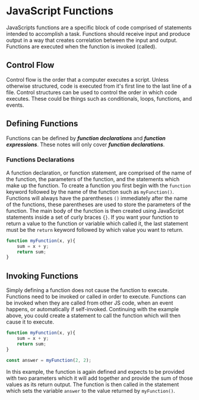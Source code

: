 # JavaScript Functions

JavaScripts functions are a specific block of code comprised of statements intended to accomplish a task. Functions should receive input and produce output in a way that creates correlation between the input and output. Functions are executed when the function is invoked (called).

## Control Flow

Control flow is the order that a computer executes a script. Unless otherwise structured, code is executed from it's first line to the last line of a file. Control structures can be used to control the order in which code executes. These could be things such as conditionals, loops, functions, and events.

## Defining Functions

Functions can be defined by ***function declarations*** and ***function expressions***. These notes will only cover ***function declarations***.

### Functions Declarations

A function declaration, or function statement, are comprised of the name of the function, the parameters of the function, and the statements which make up the function. To create a function you first begin with the `function` keyword followed by the name of the function such as `myFunction()`. Functions will always have the parentheses `()` immediately after the name of the functions, these parentheses are used to store the parameters of the function. The main body of the function is then created using JavaScript statements inside a set of curly braces `{}`. If you want your function to return a value to the function or variable which called it, the last statement must be the `return` keyword followed by which value you want to return.

```js
function myFunction(x, y){
    sum = x + y;
    return sum;
}
```

## Invoking Functions

Simply defining a function does not cause the function to execute. Functions need to be invoked or called in order to execute. Functions can be invoked when they are called from other JS code, when an event happens, or automatically if self-invoked. Continuing with the example above, you could create a statement to call the function which will then cause it to execute.

```js
function myFunction(x, y){
    sum = x + y;
    return sum;
}

const answer = myFunction(2, 2);
```

In this example, the function is again defined and expects to be provided with two parameters which it will add together and provide the sum of those values as its return output. The function is then called in the statement which sets the variable `answer` to the value returned by `myFunction()`.
